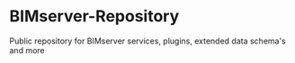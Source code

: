 BIMserver-Repository
====================

Public repository for BIMserver services, plugins, extended data schema's and more

